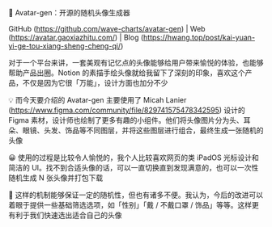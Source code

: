 👻 Avatar-gen：开源的随机头像生成器

GitHub (https://github.com/wave-charts/avatar-gen) | Web (https://avatar.gaoxiazhitu.com/) | Blog (https://hwang.top/post/kai-yuan-yi-ge-tou-xiang-sheng-cheng-qi/)

对于一个平台来讲，一套美观有记忆点的头像能够给用户带来愉悦的体验，也能够帮助产品出圈。Notion 的素描手绘头像就给我留下了深刻的印象，喜欢这个产品，不仅是因为它很「万能」，设计方面也加分不少

💡 而今天要介绍的 Avatar-gen 主要使用了 Micah Lanier (https://www.figma.com/community/file/829741575478342595) 设计的 Figma 素材，设计师也绘制了更多有趣的小组件。他们将头像图片分为头、耳朵、眼镜、头发、饰品等不同图层，并将这些图层进行组合，最终生成一张随机的头像

😀 使用的过程是比较令人愉悦的，我个人比较喜欢网页的类 iPadOS 光标设计和简洁的 UI。找不到合适头像的话，可以一直切换直到发现满意的，也可以一次性随机生成 N 张头像并打包下载

🤔 这样的机制能够保证一定的随机性，但也有诸多不便。我认为，今后的改进可以着眼于提供一些基础筛选选项，如「性别」「戴 / 不戴口罩 / 饰品」等等。这样更有利于我们快速选出适合自己的头像